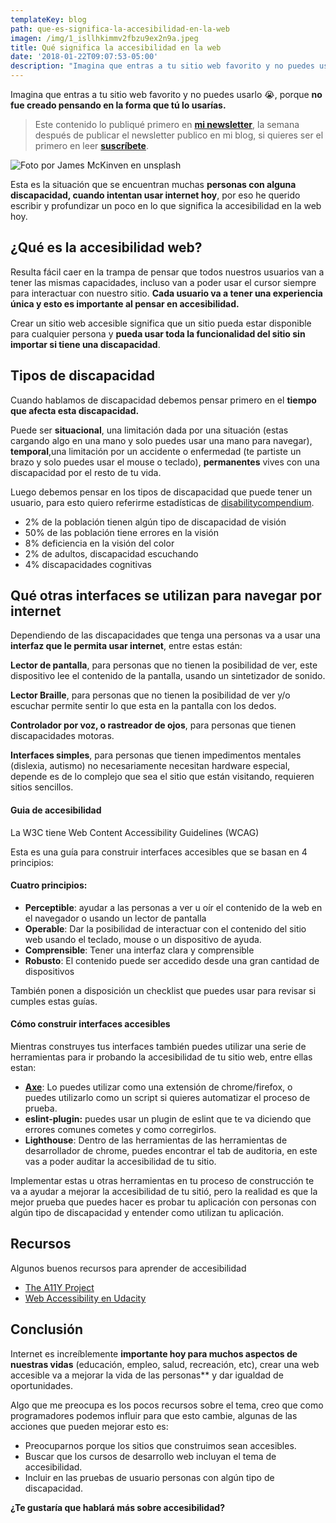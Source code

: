 ```yaml
---
templateKey: blog
path: que-es-significa-la-accesibilidad-en-la-web
imagen: /img/1_isllhkimmv2fbzu9ex2n9a.jpeg
title: Qué significa la accesibilidad en la web
date: '2018-01-22T09:07:53-05:00'
description: "Imagina que entras a tu sitio web favorito y no puedes usarlo \U0001F62D, porque no fue creado pensando en la forma que tú lo usarías."
---
```

Imagina que entras a tu sitio web favorito y no puedes usarlo 😭, porque **no fue creado pensando en la forma que tú lo usarías.**

> Este contenido lo publiqué primero en **[mi newsletter](https://tinyletter.com/yeion7)**, la semana después de publicar el
> newsletter publico en mi blog, si quieres ser el primero en leer **[suscríbete](https://tinyletter.com/yeion7)**.

![Foto por James McKinven en unsplash](/img/1_isllhkimmv2fbzu9ex2n9a.jpeg)

Esta es la situación que se encuentran muchas **personas con alguna discapacidad, cuando intentan usar internet hoy**, por eso he querido escribir y profundizar un poco en lo que significa la accesibilidad en la web hoy.

## ¿Qué es la accesibilidad web?

Resulta fácil caer en la trampa de pensar que todos nuestros usuarios van a tener las mismas capacidades, incluso van a poder usar el cursor siempre para interactuar con nuestro sitio. **Cada usuario va a tener una experiencia única y esto es importante al pensar en accesibilidad.**

Crear un sitio web accesible significa que un sitio pueda estar disponible para cualquier persona y **pueda usar toda la funcionalidad del sitio sin importar si tiene una discapacidad**.

## Tipos de discapacidad

Cuando hablamos de discapacidad debemos pensar primero en el **tiempo que afecta esta discapacidad.**

Puede ser **situacional**, una limitación dada por una situación (estas cargando algo en una mano y solo puedes usar una mano para navegar), **temporal**,una limitación por un accidente o enfermedad (te partiste un brazo y solo puedes usar el mouse o teclado), **permanentes** vives con una discapacidad por el resto de tu vida.

Luego debemos pensar en los tipos de discapacidad que puede tener un usuario, para esto quiero referirme estadísticas de [disabilitycompendium](https://disabilitycompendium.org/).

* 2% de la población tienen algún tipo de discapacidad de visión
* 50% de las población tiene errores en la visión
* 8% deficiencia en la visión del color
* 2% de adultos, discapacidad escuchando
* 4% discapacidades cognitivas

## Qué otras interfaces se utilizan para navegar por internet

Dependiendo de las discapacidades que tenga una personas va a usar una **interfaz que le permita usar internet**, entre estas están:

**Lector de pantalla**, para personas que no tienen la posibilidad de ver, este dispositivo lee el contenido de la pantalla, usando un sintetizador de sonido.

**Lector Braille**, para personas que no tienen la posibilidad de ver y/o escuchar permite sentir lo que esta en la pantalla con los dedos.

**Controlador por voz, o rastreador de ojos**, para personas que tienen discapacidades motoras.

**Interfaces simples**, para personas que tienen impedimentos mentales (dislexia, autismo) no necesariamente necesitan hardware especial, depende es de lo complejo que sea el sitio que están visitando, requieren sitios sencillos.

#### Guia de accesibilidad

La W3C tiene Web Content Accessibility Guidelines (WCAG)

Esta es una guía para construir interfaces accesibles que se basan en 4 principios:

#### Cuatro principios:

* **Perceptible**: ayudar a las personas a ver u oír el contenido de la web en el navegador o usando un lector de pantalla
* **Operable**: Dar la posibilidad de interactuar con el contenido del sitio web usando el teclado, mouse o un dispositivo de ayuda.
* **Comprensible**: Tener una interfaz clara y comprensible
* **Robusto**: El contenido puede ser accedido desde una gran cantidad de dispositivos

También ponen a disposición un checklist que puedes usar para revisar si cumples estas guías.

#### Cómo construir interfaces accesibles

Mientras construyes tus interfaces también puedes utilizar una serie de herramientas para ir probando la accesibilidad de tu sitio web, entre ellas estan:

* **[Axe](https://www.deque.com/products/axe/)**: Lo puedes utilizar como una extensión de chrome/firefox, o puedes utilizarlo como un script si quieres automatizar el proceso de prueba.
* **eslint-plugin:** puedes usar un plugin de eslint que te va diciendo que errores comunes cometes y como corregirlos.
* **Lighthouse**: Dentro de las herramientas de las herramientas de desarrollador de chrome, puedes encontrar el tab de auditoria, en este vas a poder auditar la accesibilidad de tu sitio.

Implementar estas u otras herramientas en tu proceso de construcción te va a ayudar a mejorar la accesibilidad de tu sitió, pero la realidad es que la mejor prueba que puedes hacer es probar tu aplicación con personas con algún tipo de discapacidad y entender como utilizan tu aplicación.

## Recursos

Algunos buenos recursos para aprender de accesibilidad

* [The A11Y Project](https://a11yproject.com/resources.html)
* [Web Accessibility en
  Udacity](https://www.udacity.com/course/web-accessibility--ud891)

## Conclusión

Internet es increíblemente **importante hoy para muchos aspectos de nuestras vidas** (educación, empleo, salud, recreación, etc), crear una web accesible va a mejorar la vida de las personas\*\* y dar igualdad de oportunidades.

Algo que me preocupa es los pocos recursos sobre el tema, creo que como programadores podemos influir para que esto cambie, algunas de las acciones que pueden mejorar esto es:

* Preocuparnos porque los sitios que construimos sean accesibles.
* Buscar que los cursos de desarrollo web incluyan el tema de accesibilidad.
* Incluir en las pruebas de usuario personas con algún tipo de discapacidad.

**¿Te gustaría que hablará más sobre accesibilidad?**
